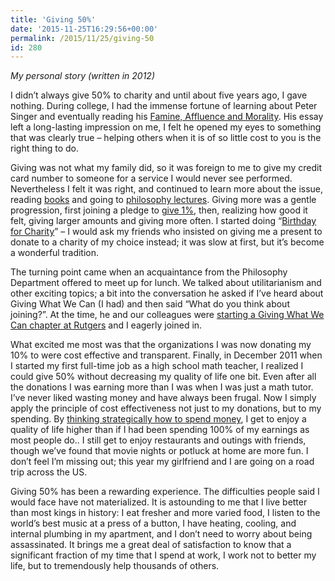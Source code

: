 ```yaml
---
title: 'Giving 50%'
date: '2015-11-25T16:29:56+00:00'
permalink: /2015/11/25/giving-50
id: 280
---
```

*My personal story (written in 2012)*

I didn’t always give 50% to charity and until about five years ago, I gave nothing. During college, I had the immense fortune of learning about Peter Singer and eventually reading his [Famine, Affluence and Morality](http://www.utilitarian.net/singer/by/1972----.htm). His essay left a long-lasting impression on me, I felt he opened my eyes to something that was clearly true – helping others when it is of so little cost to you is the right thing to do.

Giving was not what my family did, so it was foreign to me to give my credit card number to someone for a service I would never see performed. Nevertheless I felt it was right, and continued to learn more about the issue, reading [books](http://www.amazon.com/Living-High-Letting-Die-Innocence/dp/0195108590/ref=sr_1_1?ie=UTF8&qid=1360510033&sr=8-1&keywords=living+high+letting+die) and going to [philosophy lectures](http://www.rutgers.edu/about-rutgers/you-changed-my-life). Giving more was a gentle progression, first joining a pledge to [give 1%](http://www.thelifeyoucansave.com/), then, realizing how good it felt, giving larger amounts and giving more often. I started doing “[Birthday for Charity](http://www.againstmalaria.com/Fundraiser.aspx?FundraiserID=6560)” – I would ask my friends who insisted on giving me a present to donate to a charity of my choice instead; it was slow at first, but it’s become a wonderful tradition.

The turning point came when an acquaintance from the Philosophy Department offered to meet up for lunch. We talked about utilitarianism and other exciting topics; a bit into the conversation he asked if I’ve heard about Giving What We Can (I had) and then said “What do you think about joining?”. At the time, he and our colleagues were [starting a Giving What We Can chapter at Rutgers](http://news.rutgers.edu/focus/issue.2010-11-01.4539130324/article.2010-11-24.2532712878) and I eagerly joined in.

What excited me most was that the organizations I was now donating my 10% to were cost effective and transparent. Finally, in December 2011 when I started my first full-time job as a high school math teacher, I realized I could give 50% without decreasing my quality of life one bit. Even after all the donations I was earning more than I was when I was just a math tutor. I’ve never liked wasting money and have always been frugal. Now I simply apply the principle of cost effectiveness not just to my donations, but to my spending. By [thinking strategically how to spend money](http://yboris.com/frugal.php), I get to enjoy a quality of life higher than if I had been spending 100% of my earnings as most people do.. I still get to enjoy restaurants and outings with friends, though we’ve found that movie nights or potluck at home are more fun. I don’t feel I’m missing out; this year my girlfriend and I are going on a road trip across the US.

Giving 50% has been a rewarding experience. The difficulties people said I would face have not materialized. It is astounding to me that I live better than most kings in history: I eat fresher and more varied food, I listen to the world’s best music at a press of a button, I have heating, cooling, and internal plumbing in my apartment, and I don’t need to worry about being assassinated. It brings me a great deal of satisfaction to know that a significant fraction of my time that I spend at work, I work not to better my life, but to tremendously help thousands of others.
